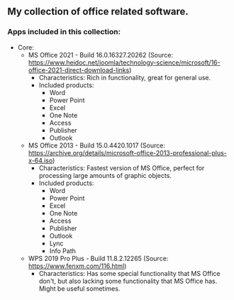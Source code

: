 ## My collection of office related software. 

### Apps included in this collection: 
- Core: 
  - MS Office 2021 - Build 16.0.16327.20262  (Source: https://www.heidoc.net/joomla/technology-science/microsoft/16-office-2021-direct-download-links)
    - Characteristics: Rich in functionality, great for general use.
    - Included products:
      - Word
      - Power Point
      - Excel
      - One Note
      - Access
      - Publisher
      - Outlook
  - MS Office 2013 - Build 15.0.4420.1017  (Source: https://archive.org/details/microsoft-office-2013-professional-plus-x-64.iso)
    - Characteristics: Fastest version of MS Office, perfect for processing large amounts of graphic objects.
    - Included products:
      - Word
      - Power Point
      - Excel
      - One Note
      - Access
      - Publisher
      - Outlook
      - Lync
      - Info Path
  - WPS 2019 Pro Plus - Build 11.8.2.12265  (Source: https://www.fenxm.com/116.html)
    - Characteristics: Has some special functionality that MS Office don't, but also lacking some functionality that MS Office has. Might be useful sometimes.
  
